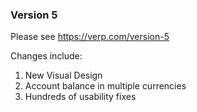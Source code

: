 ### Version 5

Please see https://verp.com/version-5

Changes include:

1. New Visual Design
1. Account balance in multiple currencies
1. Hundreds of usability fixes
